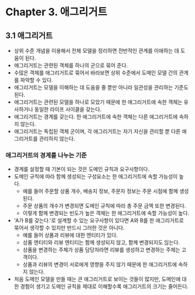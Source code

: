 # Chapter 3. 애그리거트

## 3.1 애그리거트
* 상위 수준 개념을 이용해서 전체 모델을 정리하면 전반적인 관계를 이애하는 데 도움이 된다.
* 애그리거트는 관련된 객체를 하나의 군으로 묶어 준다.
* 수많은 객체를 애그리거트로 묶어서 바라보면 상위 수준에서 도메인 모델 간의 관계를 파악할 수 있다.
* 애그리거트는 모델을 이해하는 데 도움을 줄 뿐만 아니라 일관성을 관리하는 기준도 된다.
* 애그리거트는 관련된 모델을 하나로 모았기 때문에 한 애그리거트에 속한 객체는 유사하거나 동일한 라이프 사이클을 갖는다.
* 애그리거트는 경계를 갖는다. 한 애그리거트에 속한 객체는 다른 애그리거트에 속하지 않는다.
* 애그리거트는 독립된 객체 군이며, 각 애그리거트는 자기 자신을 관리할 뿐 다른 애그리거트를 관리하지 않는다.

### 애그리거트의 경계를 나누는 기준
* 경계를 설정할 때 기본이 되는 것은 도메인 규칙과 요구사항이다.
* 도메인 규칙에 따라 함께 생성되는 구성요소는 한 애그리거트에 속할 가능성이 높다.
  * 예를 들어 주문할 상품 개수, 배송지 정보, 주문자 정보는 주문 시점에 함께 생성된다.
  * 주문 상품의 개수가 변경되면 도메인 규칙에 따라 총 주문 금액 또한 변경된다.
  * 이렇게 함께 변경되는 빈도가 높은 객체는 한 애그리거트에 속할 가능성이 높다.
* 'A가 B를 갖는다.'로 설계할 수 있는 요구사항이 있다면 A와 B를 한 애그리거트로 묶어서 생각할 수 있지만 반드시 그러한 것은 아니다.
  * 예를 들어 상품과 리뷰에 대한 엔티티가 있다.
  * 상품 엔티티와 리뷰 엔티티는 함께 생성되지 않고, 함께 변경되지도 읺는다.
  * 상품을 변경하는 주체가 상품 담당자라면 리뷰를 생성하고 변경하는 주체는 고객이다.
  * 상품과 리뷰의 변경이 서로에게 영향을 주지 않기 때문에 한 애그리거트에 속하지 않는다.
* 처음 도메인 모델을 만들 때는 큰 애그리거트로 보이는 것들이 많지만, 도메인에 대한 경험이 생기고 도메인 규칙을 제대로 이해할수록 애그리거트의 크기는 줄어든다.